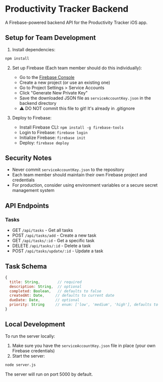 # Productivity Tracker Backend

A Firebase-powered backend API for the Productivity Tracker iOS app.

## Setup for Team Development

1. Install dependencies:
```bash
npm install
```

2. Set up Firebase (Each team member should do this individually):
   - Go to the [Firebase Console](https://console.firebase.google.com/)
   - Create a new project (or use an existing one)
   - Go to Project Settings > Service Accounts
   - Click "Generate New Private Key"
   - Save the downloaded JSON file as `serviceAccountKey.json` in the backend directory
   - ⚠️ DO NOT commit this file to git! It's already in .gitignore

3. Deploy to Firebase:
   - Install Firebase CLI: `npm install -g firebase-tools`
   - Login to Firebase: `firebase login`
   - Initialize Firebase: `firebase init`
   - Deploy: `firebase deploy`

## Security Notes

- Never commit `serviceAccountKey.json` to the repository
- Each team member should maintain their own Firebase project and credentials
- For production, consider using environment variables or a secure secret management system

## API Endpoints

### Tasks

- GET `/api/tasks` - Get all tasks
- POST `/api/tasks/add` - Create a new task
- GET `/api/tasks/:id` - Get a specific task
- DELETE `/api/tasks/:id` - Delete a task
- POST `/api/tasks/update/:id` - Update a task

## Task Schema

```javascript
{
  title: String,        // required
  description: String,  // optional
  completed: Boolean,   // defaults to false
  createdAt: Date,     // defaults to current date
  dueDate: Date,       // optional
  priority: String     // enum: ['low', 'medium', 'high'], defaults to 'medium'
}
```

## Local Development

To run the server locally:

1. Make sure you have the `serviceAccountKey.json` file in place (your own Firebase credentials)
2. Start the server:
```bash
node server.js
```

The server will run on port 5000 by default. 